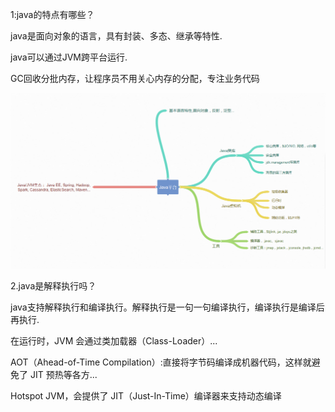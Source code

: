 1:java的特点有哪些？

  java是面向对象的语言，具有封装、多态、继承等特性.

 java可以通过JVM跨平台运行.

GC回收分批内存，让程序员不用关心内存的分配，专注业务代码

![](/assets/java.png)



2.java是解释执行吗？

java支持解释执行和编译执行。解释执行是一句一句编译执行，编译执行是编译后再执行.

在运行时，JVM 会通过类加载器（Class-Loader）...

AOT（Ahead-of-Time Compilation）:直接将字节码编译成机器代码，这样就避免了 JIT 预热等各方...

Hotspot JVM，会提供了 JIT（Just-In-Time）编译器来支持动态编译






